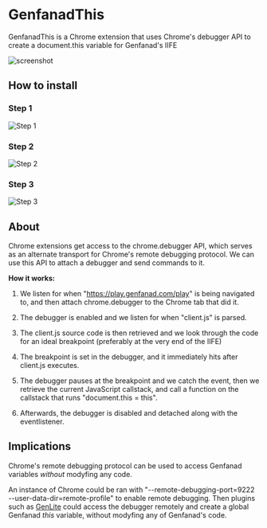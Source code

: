 # GenfanadThis
GenfanadThis is a Chrome extension that uses Chrome's debugger API to create a document.this variable for Genfanad's IIFE

![screenshot](https://gcdnb.pbrd.co/images/XRl78ITVcoPh.png)

## How to install

### Step 1
![Step 1](https://gcdnb.pbrd.co/images/qbh7KmTwVGCJ.png)

### Step 2
![Step 2](https://gcdnb.pbrd.co/images/ImcOxRaryWFB.png)

### Step 3
![Step 3](https://gcdnb.pbrd.co/images/eRJbODV6oJfB.png)

## About
Chrome extensions get access to the chrome.debugger API, which serves as an alternate transport for Chrome's remote debugging protocol. We can use this API to attach a debugger and send commands to it.

**How it works:**

1) We listen for when "https://play.genfanad.com/play" is being navigated to, and then attach chrome.debugger to the Chrome tab that did it.

2) The debugger is enabled and we listen for when "client.js" is parsed.

3) The client.js source code is then retrieved and we look through the code for an ideal breakpoint (preferably at the very end of the IIFE)

4) The breakpoint is set in the debugger, and it immediately hits after client.js executes.

5) The debugger pauses at the breakpoint and we catch the event, then we retrieve the current JavaScript callstack, and call a function on the callstack that runs "document.this = this".

6) Afterwards, the debugger is disabled and detached along with the eventlistener.

## Implications

Chrome's remote debugging protocol can be used to access Genfanad variables _without_ modyfing any code.

An instance of Chrome could be ran with "--remote-debugging-port=9222 --user-data-dir=remote-profile" to enable remote debugging. Then plugins such as [GenLite](https://github.com/Retoxified/GenLite) could access the debugger remotely and create a global Genfanad _this_ variable, without modyfing any of Genfanad's code.
